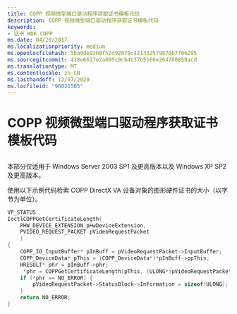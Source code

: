 ```yaml
---
title: COPP 视频微型端口驱动程序获取证书模板代码
description: COPP 视频微型端口驱动程序获取证书模板代码
keywords:
- 证书 WDK COPP
ms.date: 04/20/2017
ms.localizationpriority: medium
ms.openlocfilehash: 5ba0de93b0f52d92870c421332579870b7f06295
ms.sourcegitcommit: 418e6617e2a695c9cb4b37b5b60e264760858acd
ms.translationtype: MT
ms.contentlocale: zh-CN
ms.lasthandoff: 12/07/2020
ms.locfileid: "96821565"
---
```

# <a name="copp-video-miniport-driver-get-certificate-template-code"></a>COPP 视频微型端口驱动程序获取证书模板代码


## <span id="ddk_copp_video_miniport_driver_get_certificate_template_code_gg"></span><span id="DDK_COPP_VIDEO_MINIPORT_DRIVER_GET_CERTIFICATE_TEMPLATE_CODE_GG"></span>


本部分仅适用于 Windows Server 2003 SP1 及更高版本以及 Windows XP SP2 及更高版本。

使用以下示例代码检索 COPP DirectX VA 设备对象的图形硬件证书的大小（以字节为单位）。

```cpp
VP_STATUS
IoctlCOPPGetCertificateLength(
    PHW_DEVICE_EXTENSION pHwDeviceExtension,
    PVIDEO_REQUEST_PACKET pVideoRequestPacket
    )
{
    COPP_IO_InputBuffer* pInBuff = pVideoRequestPacket->InputBuffer;
    COPP_DeviceData* pThis = (COPP_DeviceData*)*pInBuff->ppThis;
    HRESULT* phr = pInBuff->phr;
     *phr = COPPGetCertificateLength(pThis, (ULONG*)pVideoRequestPacket->OutputBuffer);
    if (*phr == NO_ERROR) {
        pVideoRequestPacket->StatusBlock->Information = sizeof(ULONG);
    }
    return NO_ERROR;
}
```

 

 





